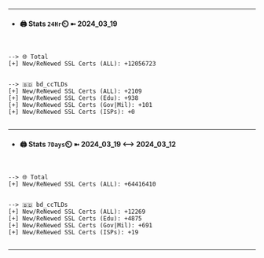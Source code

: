 

---
- #### 🖨️ **Stats** `24Hr`⏲️ ➼ 2024_03_19
```console


--> 🌐 Total
[+] New/ReNewed SSL Certs (ALL): +12056723


--> 🇧🇩 bd_ccTLDs
[+] New/ReNewed SSL Certs (ALL): +2109
[+] New/ReNewed SSL Certs (Edu): +938
[+] New/ReNewed SSL Certs (Gov|Mil): +101
[+] New/ReNewed SSL Certs (ISPs): +0


```

---
- #### 🖨️ **Stats** `7Days`⏲️ ➼ 2024_03_19 <--> 2024_03_12
```console


--> 🌐 Total
[+] New/ReNewed SSL Certs (ALL): +64416410


--> 🇧🇩 bd_ccTLDs
[+] New/ReNewed SSL Certs (ALL): +12269
[+] New/ReNewed SSL Certs (Edu): +4875
[+] New/ReNewed SSL Certs (Gov|Mil): +691
[+] New/ReNewed SSL Certs (ISPs): +19


```

---

